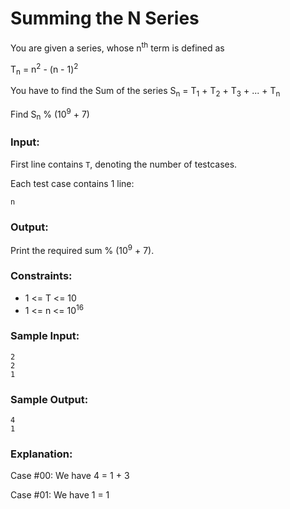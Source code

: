 Summing the N Series
====================

You are given a series, whose n<sup>th</sup> term is defined as

T<sub>n</sub> = n<sup>2</sup> - (n - 1)<sup>2</sup>

You have to find the Sum of the series S<sub>n</sub> = T<sub>1</sub> + T<sub>2</sub> + T<sub>3</sub> + ... + T<sub>n</sub>

Find S<sub>n</sub> % (10<sup>9</sup> + 7)

### Input:

First line contains `T`, denoting the number of testcases.

Each test case contains 1 line:

`n`

### Output:

Print the required sum % (10<sup>9</sup> + 7).

### Constraints:

* 1 <= T <= 10
* 1 <= n <= 10<sup>16</sup>

### Sample Input:

    2
    2
    1

### Sample Output:

    4
    1

### Explanation:

Case #00: We have 4 = 1 + 3

Case #01: We have 1 = 1

